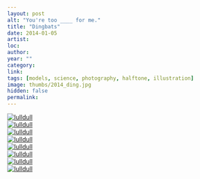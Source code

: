 ```yaml
---
layout: post
alt: "You're too ____ for me."
title: "Dingbats"
date: 2014-01-05
artist: 
loc: 
author: 
year: ""
category: 
link: 
tags: [models, science, photography, halftone, illustration]
image: thumbs/2014_ding.jpg
hidden: false
permalink:
---
```






<div class="post_image_rounded">
	<a href="{{ site.baseurl }}/images/posts/2014_ding/001.jpg" target="_blank">
	<img src="{{ site.baseurl }}/images/posts/2014_ding/001.jpg" alt="lulldull"></a>
</div>

<div class="post_image_rounded">
	<a href="{{ site.baseurl }}/images/posts/2014_ding/002.jpg" target="_blank">
	<img src="{{ site.baseurl }}/images/posts/2014_ding/002.jpg" alt="lulldull"></a>
</div>

<div class="post_image_rounded">
	<a href="{{ site.baseurl }}/images/posts/2014_ding/003.jpg" target="_blank">
	<img src="{{ site.baseurl }}/images/posts/2014_ding/003.jpg" alt="lulldull"></a>
</div>

<div class="post_image_rounded">
	<a href="{{ site.baseurl }}/images/posts/2014_ding/004.jpg" target="_blank">
	<img src="{{ site.baseurl }}/images/posts/2014_ding/004.jpg" alt="lulldull"></a>
</div>

<div class="post_image_rounded">
	<a href="{{ site.baseurl }}/images/posts/2014_ding/005.jpg" target="_blank">
	<img src="{{ site.baseurl }}/images/posts/2014_ding/005.jpg" alt="lulldull"></a>
</div>

<div class="post_image_rounded">
	<a href="{{ site.baseurl }}/images/posts/2014_ding/006.jpg" target="_blank">
	<img src="{{ site.baseurl }}/images/posts/2014_ding/006.jpg" alt="lulldull"></a>
</div>

<div class="post_image_rounded">
	<a href="{{ site.baseurl }}/images/posts/2014_ding/007.jpg" target="_blank">
	<img src="{{ site.baseurl }}/images/posts/2014_ding/007.jpg" alt="lulldull"></a>
</div>

<div class="post_image_rounded">
	<a href="{{ site.baseurl }}/images/posts/2014_ding/008.jpg" target="_blank">
	<img src="{{ site.baseurl }}/images/posts/2014_ding/008.jpg" alt="lulldull"></a>
</div>




